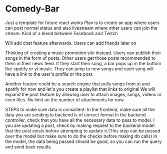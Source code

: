 # Comedy-Bar
 Just a template for future react works
Plan is to create an app where users can post normal status and also livestream where other users can join the stream.
Kind of a blend between Facebook and Twitch

Will add chat feature afterwards. Users can add friends later on

Thinking of creating a music promotion site instead. Users can publish their songs in the form of posts.
Other users get those posts recommended to them in their news feed. If they start their song, a bar pops up in the bottom like spotify or yt music.
They can jump to new songs and each song will have a link to the user's profile or the post.

Another feature could be a search engine that pulls songs from yt and spotify for now and let's you create a playlist that links to original 
We will expand the post feature by allowing user to attach images, songs, videos or even files. No limit on the number of attachments for now.


STEPS to make sure data is consistent:
In the frontend, make sure all the data you are sending to backend is of correct format
In the backend controller, check that you have all the necessary data to pass to model. I you are updating a post, check by making request to the backend model that the post exists before attempting to update it.(This step can be passed over the model but make sure to do the checks before making db calls)
In the model, the data being passed should be good, so you can run the query and send back results